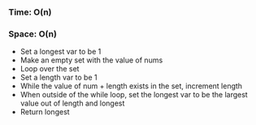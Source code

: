 ### Time: O(n) ###
### Space: O(n) ### 

- Set a longest var to be 1
- Make an empty set with the value of nums
- Loop over the set
- Set a length var to be 1
- While the value of num + length exists in the set, increment length
- When outside of the while loop, set the longest var to be the largest value out of length and longest
- Return longest
